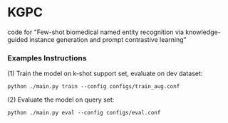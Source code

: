 

# KGPC

code for "Few-shot biomedical named entity recognition via knowledge-guided instance generation and prompt contrastive learning"
###  Examples Instructions
(1) Train the model on k-shot support set, evaluate on dev dataset:
```
python ./main.py train --config configs/train_aug.conf
```

(2) Evaluate the model on query set:
```
python ./main.py eval --config configs/eval.conf
```

